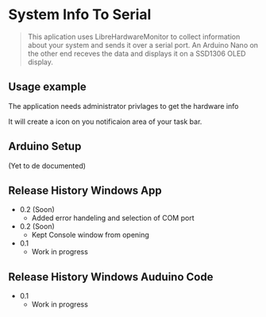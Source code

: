 # System Info To Serial
> This aplication uses LibreHardwareMonitor to collect information about your system and sends it over a serial port.
> An Arduino Nano on the other end receves the data and displays it on a SSD1306 OLED display.

## Usage example

The application needs administrator privlages to get the hardware info

It will create a icon on you notificaion area of your task bar.

## Arduino Setup

(Yet to de documented)


## Release History Windows App
* 0.2 (Soon)
    * Added error handeling and selection of COM port
* 0.2 (Soon)
    * Kept Console window from opening
* 0.1
    * Work in progress

## Release History Windows Auduino Code 
* 0.1
    * Work in progress


